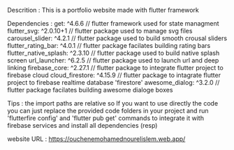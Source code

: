 Descrition : This is a portfolio website made with flutter framework

Dependencies :
  get: ^4.6.6 // flutter framework used for state managment
  flutter_svg: ^2.0.10+1 // flutter package used to manage svg files
  carousel_slider: ^4.2.1 // flutter package used to build smooth crousal sliders
  flutter_rating_bar: ^4.0.1 // flutter package facilates building rating bars
  flutter_native_splash: ^2.3.10 // flutter package used to build native splash screen
  url_launcher: ^6.2.5 // flutter package used to launch url and deep linking
  firebase_core: ^2.27.1 // flutter package to integrate flutter project to firebase cloud
  cloud_firestore: ^4.15.9 // flutter package to intagrate flutter project to firebase realtime database 'firestore'
  awesome_dialog: ^3.2.0 // flutter package facilates building awesome dialoge boxes

Tips : the import paths are relative so If you want to use directly the code you can just replace the provided code folders in your project and run 'flutterfire config' and 'flutter pub get' commands to integrate it with firebase services and install all dependencies (resp)

website URL : https://ouchenemohamednourelislem.web.app/
